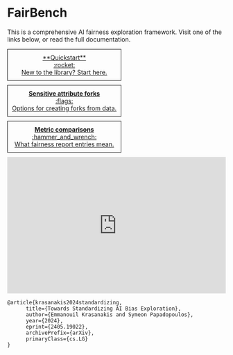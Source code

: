 # FairBench

This is a comprehensive AI fairness exploration framework. 
Visit one of the links below, or read the full documentation.

<div style="display: flex; flex-wrap: wrap; gap: 10px;" markdown="span">

<div style="display: flex; flex-direction: column; flex-wrap: wrap; gap: 10px;" markdown="span">

  <a href="quickstart/" style="border: 1px solid black; padding: 10px; flex: 1; text-align: center;" markdown="span">
    **Quickstart**<br><span style="font-size: 100%"> :rocket: </span><br> New to the library? Start here.
  </a>

  <a href="basics/forks/" style="border: 1px solid black; padding: 10px; flex: 1; text-align: center;" markdown="span">
    <b>Sensitive attribute forks</b> <br><span style="font-size: 100%"> :flags: </span> <br>Options for creating forks from data.
  </a>

  <a href="record/comparisons/" style="border: 1px solid black; padding: 10px; flex: 1; text-align: center;" markdown="span">
    <b>Metric comparisons</b> <br><span style="font-size: 100%"> :hammer_and_wrench: </span> <br>What fairness report entries mean.
  </a>
    
</div>

<br>


<iframe width="560" height="315" src="https://www.youtube.com/embed/vJIK3Kc65pA" frameborder="0" allow="accelerometer; autoplay; encrypted-media; gyroscope; picture-in-picture" allowfullscreen></iframe>

</div>

```
@article{krasanakis2024standardizing,
      title={Towards Standardizing AI Bias Exploration}, 
      author={Emmanouil Krasanakis and Symeon Papadopoulos},
      year={2024},
      eprint={2405.19022},
      archivePrefix={arXiv},
      primaryClass={cs.LG}
}
```